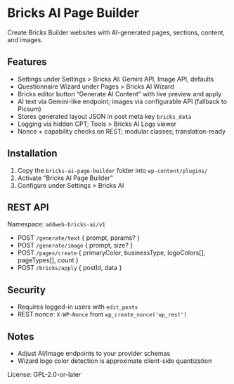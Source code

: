 # Bricks AI Page Builder

Create Bricks Builder websites with AI-generated pages, sections, content, and images.

## Features

- Settings under Settings > Bricks AI: Gemini API, Image API, defaults
- Questionnaire Wizard under Pages > Bricks AI Wizard
- Bricks editor button “Generate AI Content” with live preview and apply
- AI text via Gemini-like endpoint; images via configurable API (fallback to Picsum)
- Stores generated layout JSON in post meta key `bricks_data`
- Logging via hidden CPT; Tools > Bricks AI Logs viewer
- Nonce + capability checks on REST; modular classes; translation-ready

## Installation

1. Copy the `bricks-ai-page-builder` folder into `wp-content/plugins/`
2. Activate “Bricks AI Page Builder”
3. Configure under Settings > Bricks AI

## REST API

Namespace: `addweb-bricks-ai/v1`
- POST `/generate/text` { prompt, params? }
- POST `/generate/image` { prompt, size? }
- POST `/pages/create` { primaryColor, businessType, logoColors[], pageTypes[], count }
- POST `/bricks/apply` { postId, data }

## Security

- Requires logged-in users with `edit_posts`
- REST nonce: `X-WP-Nonce` from `wp_create_nonce('wp_rest')`

## Notes

- Adjust AI/Image endpoints to your provider schemas
- Wizard logo color detection is approximate client-side quantization

License: GPL-2.0-or-later
